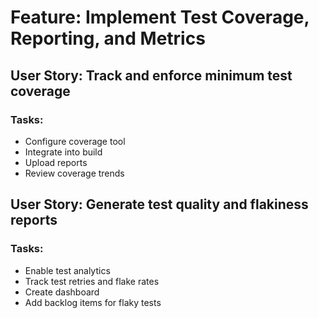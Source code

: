 # Feature: Implement Test Coverage, Reporting, and Metrics

## User Story: Track and enforce minimum test coverage

### Tasks:
- Configure coverage tool
- Integrate into build
- Upload reports
- Review coverage trends

## User Story: Generate test quality and flakiness reports

### Tasks:
- Enable test analytics
- Track test retries and flake rates
- Create dashboard
- Add backlog items for flaky tests